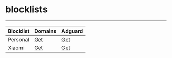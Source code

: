 # blocklists

---

| Blocklist | Domains | Adguard |
| --------- | ------- | ------- |
| Personal  | [Get](https://raw.githubusercontent.com/fynks/blocklists/main/blocklists/personal_blocklist_hosts.txt) | [Get](https://raw.githubusercontent.com/fynks/blocklists/main/blocklists/personal_blocklist_adguard.txt) |
| Xiaomi    | [Get](https://raw.githubusercontent.com/fynks/blocklists/main/blocklists/xiaomi_blocklist_hosts.txt) | [Get](https://raw.githubusercontent.com/fynks/blocklists/main/blocklists/xiaomi_blocklist_adguard.txt) |

